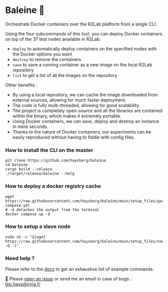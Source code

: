 # Baleine 🐋
Orchestrate Docker containers over the R2Lab platform from a single CLI.

Using the four subcommands of this tool, you can deploy Docker containers on top of the 37 test nodes available in R2Lab.
- `deploy` to automatically deploy containers on the specified nodes with the Docker options you want
- `destroy` to remove the containers
- `save` to save a running container as a new image on the local R2Lab repository
- `list` to get a list of all the images on the repository

Other benefits :
- By using a local repository, we can cache the image downloaded from external sources, allowing for much faster deployment.
- The code is fully multi-threaded, allowing for good scalability.
- The project is completely open-source and all the libraries are contained within the binary, which makes it extremely portable.
- Using Docker containers, we can save, deploy and destroy an instance in mere seconds.
- Thanks to the nature of Docker containers, our experiments can be easily reproduced without having to fiddle with config files.

### How to install the CLI on the master
```
git clone https://github.com/haysberg/baleine
cd baleine
cargo build --release
./target/release/baleine --help
```

### How to deploy a docker registry cache
```
wget https://raw.githubusercontent.com/haysberg/baleine/main/setup_files/gateway/docker-compose.yml
# -d detaches the output from the terminal
docker compose up -d

```

### How to setup a slave node
```
sudo sh -c "$(wget https://raw.githubusercontent.com/haysberg/baleine/main/setup_files/nodes/setup_node.sh -O -)"
```
### Need help ?

Please refer to the [docs](https://github.com/haysberg/baleine/wiki) to get an exhaustive list of example commands.

📨 Please [open an issue](https://github.com/haysberg/baleine/issues/new) or send me an email in case of bugs : [teo.hays@inria.fr]((mailto:teo.hays@inria.fr))

